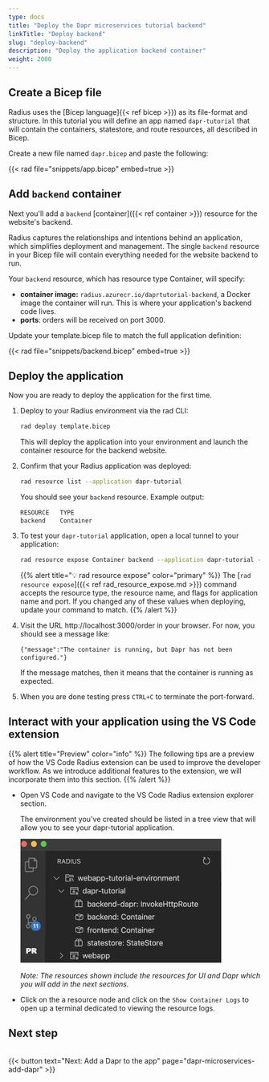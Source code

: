 ```yaml
---
type: docs
title: "Deploy the Dapr microservices tutorial backend"
linkTitle: "Deploy backend"
slug: "deploy-backend"
description: "Deploy the application backend container"
weight: 2000
---
```


## Create a Bicep file

Radius uses the [Bicep language]{{< ref bicep >}}) as its file-format and structure. In this tutorial you will define an app named `dapr-tutorial` that will contain the containers, statestore, and route resources, all described in Bicep.

Create a new file named `dapr.bicep` and paste the following:

{{< rad file="snippets/app.bicep" embed=true >}}

## Add `backend` container

Next you'll add a `backend` [container]({{< ref container >}}) resource for the website's backend.

Radius captures the relationships and intentions behind an application, which simplifies deployment and management. The single `backend` resource in your Bicep file will contain everything needed for the website backend to run.

Your `backend` resource, which has resource type Container, will specify:

- **container image:** `radius.azurecr.io/daprtutorial-backend`, a Docker image the container will run. This is where your application's backend code lives.
- **ports**: orders will be received on port 3000.

Update your template.bicep file to match the full application definition:

{{< rad file="snippets/backend.bicep" embed=true >}}

## Deploy the application

Now you are ready to deploy the application for the first time.

1. Deploy to your Radius environment via the rad CLI:

   ```sh
   rad deploy template.bicep
   ```

   This will deploy the application into your environment and launch the container resource for the backend website.

1. Confirm that your Radius application was deployed:

   ```sh
   rad resource list --application dapr-tutorial
   ```

   You should see your `backend` resource. Example output:

   ```
   RESOURCE   TYPE
   backend    Container
   ```

1. To test your `dapr-tutorial` application, open a local tunnel to your application:

   ```sh
   rad resource expose Container backend --application dapr-tutorial --port 3000
   ```

   {{% alert title="💡 rad resource expose" color="primary" %}}
   The [`rad resource expose`]({{< ref rad_resource_expose.md >}}) command accepts the resource type, the resource name, and flags for application name and port. If you changed any of these values when deploying, update your command to match.
   {{% /alert %}}

1. Visit the URL http://localhost:3000/order in your browser. For now, you should see a message like:

   ```
   {"message":"The container is running, but Dapr has not been configured."}
   ```

   If the message matches, then it means that the container is running as expected.

1. When you are done testing press `CTRL+C` to terminate the port-forward.

## Interact with your application using the VS Code extension

{{% alert title="Preview" color="info" %}}
The following tips are a preview of how the VS Code Radius extension can be used to improve the developer workflow. As we introduce additional features to the extension, we will incorporate them into this section.
{{% /alert %}}

- Open VS Code and navigate to the VS Code Radius extension explorer section.

   The environment you've created should be listed in a tree view that will allow you to see
   your dapr-tutorial application.

   <img src="radius-explorer-dapr-microservices.png" width="400" alt="screenshot of the todo application with no database">

   _Note: The resources shown include the resources for UI and Dapr which you will add in the next sections._

- Click on the a resource node and click on the `Show Container Logs` to open up a terminal dedicated to viewing the resource logs.

## Next step

<br>{{< button text="Next: Add a Dapr to the app" page="dapr-microservices-add-dapr" >}}
